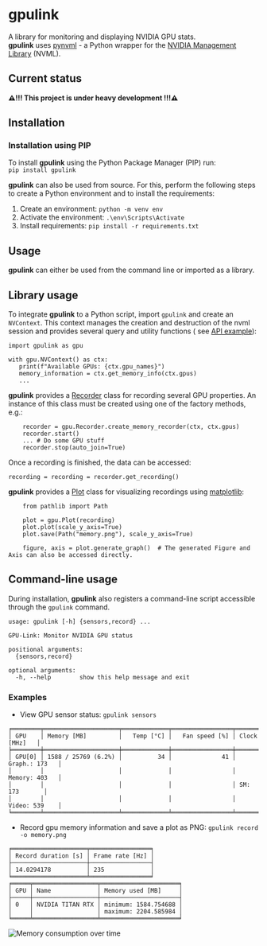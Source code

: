 # gpulink

A library for monitoring and displaying NVIDIA GPU stats.  
**gpulink** uses [pynvml](https://github.com/gpuopenanalytics/pynvml) - a Python wrapper for
the [NVIDIA Management Library](https://developer.nvidia.com/nvidia-management-library-nvml) (NVML).

## Current status

**⚠️!!! This project is under heavy development !!!⚠️**

## Installation

### Installation using PIP

To install **gpulink** using the Python Package Manager (PIP) run:  
```pip install gpulink```

**gpulink** can also be used from source. For this, perform the following steps to create a Python environment and to
install the requirements:

1. Create an environment: `python -m venv env`
2. Activate the environment: `.\env\Scripts\Activate`
3. Install requirements: `pip install -r requirements.txt`

## Usage

**gpulink** can either be used from the command line or imported as a library.

## Library usage

To integrate **gpulink** to a Python script, import `gpulink` and create an `NVContext`. This context manages the
creation and destruction of the nvml session and provides several query and utility functions (
see [API example](https://github.com/PhilipKlaus/gpu-link/blob/main/example/example_api.py)):

```
import gpulink as gpu

with gpu.NVContext() as ctx:
   print(f"Available GPUs: {ctx.gpu_names}")
   memory_information = ctx.get_memory_info(ctx.gpus)
   ...
```

**gpulink** provides a [Recorder](https://github.com/PhilipKlaus/gpu-link/blob/main/gpulink/recorder.py) class for recording
several GPU properties. An instance of this class must be created using one of the factory methods, e.g.:

```
    recorder = gpu.Recorder.create_memory_recorder(ctx, ctx.gpus)
    recorder.start()
    ... # Do some GPU stuff
    recorder.stop(auto_join=True)
```

Once a recording is finished, the data can be accessed:

```
recording = recording = recorder.get_recording()
```

**gpulink** provides a [Plot](https://github.com/PhilipKlaus/gpu-link/blob/main/gpulink/plot.py) class for visualizing recordings
using [matplotlib](https://matplotlib.org/):

```
    from pathlib import Path
    
    plot = gpu.Plot(recording)
    plot.plot(scale_y_axis=True)
    plot.save(Path("memory.png"), scale_y_axis=True)
    
    figure, axis = plot.generate_graph()  # The generated Figure and Axis can also be accessed directly.
```

## Command-line usage

During installation, **gpulink** also registers a command-line script accessible through the `gpulink` command.

```
usage: gpulink [-h] {sensors,record} ...

GPU-Link: Monitor NVIDIA GPU status

positional arguments:
  {sensors,record}

optional arguments:
  -h, --help        show this help message and exit
```

### Examples

- View GPU sensor status: `gpulink sensors`
```
╒════════╤═════════════════════╤═════════════╤═════════════════╤═══════════════╕
│ GPU    │ Memory [MB]         │   Temp [°C] │   Fan speed [%] │ Clock [MHz]   │
╞════════╪═════════════════════╪═════════════╪═════════════════╪═══════════════╡
│ GPU[0] │ 1588 / 25769 (6.2%) │          34 │              41 │ Graph.: 173   │
│        │                     │             │                 │ Memory: 403   │
│        │                     │             │                 │ SM: 173       │
│        │                     │             │                 │ Video: 539    │
╘════════╧═════════════════════╧═════════════╧═════════════════╧═══════════════╛
```
- Record gpu memory information and save a plot as PNG: `gpulink record -o memory.png`
```
╒═════════════════════╤═════════════════╕
│ Record duration [s] │ Frame rate [Hz] │
├─────────────────────┼─────────────────┤
│ 14.0294178          │ 235             │
╘═════════════════════╧═════════════════╛
╒═════╤══════════════════╤══════════════════════╕
│ GPU │ Name             │ Memory used [MB]     │
├─────┼──────────────────┼──────────────────────┤
│ 0   │ NVIDIA TITAN RTX │ minimum: 1584.754688 │
│     │                  │ maximum: 2204.585984 │
╘═════╧══════════════════╧══════════════════════╛
```
![Memory consumption over time](https://github.com/PhilipKlaus/gpu-link/blob/main/docs/mem_consumption.png)
